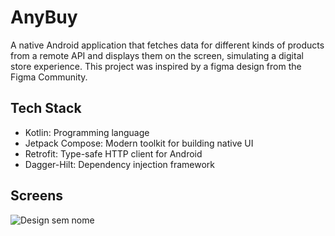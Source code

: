 # AnyBuy 

A native Android application that fetches data for different kinds of products from a remote API and displays them on the screen, simulating a digital store experience.
This project was inspired by a figma design from the Figma Community.

## Tech Stack

- Kotlin: Programming language
- Jetpack Compose: Modern toolkit for building native UI
- Retrofit: Type-safe HTTP client for Android
- Dagger-Hilt: Dependency injection framework

## Screens
![Design sem nome](https://github.com/oFamosoRon/anybuy/assets/128859005/54e98ae2-fb90-456e-b73f-c08ee0e1d452)

